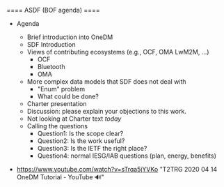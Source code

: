 ==== ASDF (BOF agenda) ====

- Agenda
  - Brief introduction into OneDM
  - SDF Introduction
  - Views of contributing ecosystems (e.g., OCF, OMA LwM2M, ...)
    - OCF
    - Bluetooth
    - OMA
   - More complex data models that SDF does not deal with
     - "Enum" problem
     - What could be done?
   - Charter presentation
   - Discussion: please explain your objections to this work.
   - Not looking at Charter text *today*
   - Calling the questions
     - Question1: Is the scope clear?
     - Question2: Is the work useful?
     - Question3: Is the IETF the right place?
     - Question4: normal IESG/IAB questions (plan, energy, benefits)

 - https://www.youtube.com/watch?v=sTrqa5jYVKo
   "T2TRG 2020 04 14 OneDM Tutorial - YouTube 🔊"

